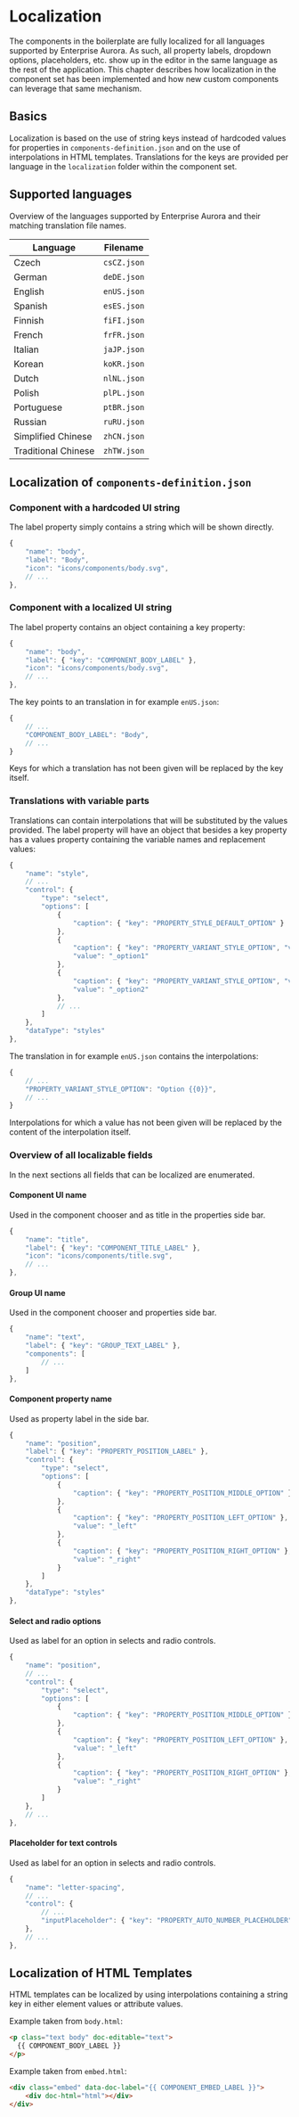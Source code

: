 # Localization

The components in the boilerplate are fully localized for all languages supported by Enterprise Aurora. As such, all property labels, dropdown options, placeholders, etc. show up in the editor in the same language as the rest of the application. This chapter describes how localization in the component set has been implemented and how new custom components can leverage that same mechanism.

## Basics

Localization is based on the use of string keys instead of hardcoded values for properties in `components-definition.json` and on the use of interpolations in HTML templates. Translations for the keys are provided per language in the `localization` folder within the component set.

## Supported languages

Overview of the languages supported by Enterprise Aurora and their matching translation file names.

| Language | Filename |
| ------------- | ------------- |
| Czech  | `csCZ.json` |
| German  | `deDE.json` |
| English  | `enUS.json` |
| Spanish  | `esES.json` |
| Finnish  | `fiFI.json` |
| French  | `frFR.json` |
| Italian  | `jaJP.json` |
| Korean  | `koKR.json` |
| Dutch  | `nlNL.json` |
| Polish  | `plPL.json` |
| Portuguese  | `ptBR.json` |
| Russian  | `ruRU.json` |
| Simplified Chinese  | `zhCN.json` |
| Traditional Chinese  | `zhTW.json` |

## Localization of `components-definition.json`

### Component with a hardcoded UI string

The label property simply contains a string which will be shown directly.

```javascript
{
    "name": "body",
    "label": "Body",
    "icon": "icons/components/body.svg",
    // ...
},
```

### Component with a localized UI string

The label property contains an object containing a key property:

```javascript
{
    "name": "body",
    "label": { "key": "COMPONENT_BODY_LABEL" },
    "icon": "icons/components/body.svg",
    // ...
},
```

The key points to an translation in for example `enUS.json`:

```javascript
{
    // ...
    "COMPONENT_BODY_LABEL": "Body",
    // ...
}
```

Keys for which a translation has not been given will be replaced by the key itself.

### Translations with variable parts

Translations can contain interpolations that will be substituted by the values provided. The label property will have an object that besides a key property has a values property containing the variable names and replacement values:

```javascript
{
	"name": "style",
	// ...
	"control": {
		"type": "select",
		"options": [
			{
				"caption": { "key": "PROPERTY_STYLE_DEFAULT_OPTION" }
			},
			{
				"caption": { "key": "PROPERTY_VARIANT_STYLE_OPTION", "values": { "0" : "1"} },
				"value": "_option1"
			},
			{
				"caption": { "key": "PROPERTY_VARIANT_STYLE_OPTION", "values": { "0" : "2"} },
				"value": "_option2"
			},
			// ...
		]
	},
	"dataType": "styles"
},
```

The translation in for example `enUS.json` contains the interpolations:

```javascript
{
    // ...
    "PROPERTY_VARIANT_STYLE_OPTION": "Option {{0}}",
    // ...
}
```

Interpolations for which a value has not been given will be replaced by the content of the interpolation itself.

### Overview of all localizable fields

In the next sections all fields that can be localized are enumerated.

#### Component UI name

Used in the component chooser and as title in the properties side bar.

```javascript
{
    "name": "title",
    "label": { "key": "COMPONENT_TITLE_LABEL" },
    "icon": "icons/components/title.svg",
    // ...
},
```

#### Group UI name

Used in the component chooser and properties side bar.

```javascript
{
	"name": "text",
	"label": { "key": "GROUP_TEXT_LABEL" },
	"components": [
		// ...
	]
},
```

#### Component property name

Used as property label in the side bar.

```javascript
{
    "name": "position",
    "label": { "key": "PROPERTY_POSITION_LABEL" },
	"control": {
		"type": "select",
		"options": [
		    {
		        "caption": { "key": "PROPERTY_POSITION_MIDDLE_OPTION" }
		    },
		    {
		        "caption": { "key": "PROPERTY_POSITION_LEFT_OPTION" },
		        "value": "_left"
		    },
		    {
		        "caption": { "key": "PROPERTY_POSITION_RIGHT_OPTION" },
		        "value": "_right"
		    }
		]
    },
    "dataType": "styles"
},
```

#### Select and radio options

Used as label for an option in selects and radio controls.

```javascript
{
	"name": "position",
	// ...
	"control": {
		"type": "select",
		"options": [
		    {
		        "caption": { "key": "PROPERTY_POSITION_MIDDLE_OPTION" }
		    },
		    {
		        "caption": { "key": "PROPERTY_POSITION_LEFT_OPTION" },
		        "value": "_left"
		    },
		    {
		        "caption": { "key": "PROPERTY_POSITION_RIGHT_OPTION" },
		        "value": "_right"
		    }
		]
    },
    // ...
},
```

#### Placeholder for text controls

Used as label for an option in selects and radio controls.

```javascript
{
	"name": "letter-spacing",
	// ...
	"control": {
		// ...
		"inputPlaceholder": { "key": "PROPERTY_AUTO_NUMBER_PLACEHOLDER" }
	},
	// ...
},

```

## Localization of HTML Templates

HTML templates can be localized by using interpolations containing a string key in either element values or attribute values.

Example taken from `body.html`:

```html
<p class="text body" doc-editable="text">
  {{ COMPONENT_BODY_LABEL }}
</p>
```

Example taken from `embed.html`:

```html
<div class="embed" data-doc-label="{{ COMPONENT_EMBED_LABEL }}">
    <div doc-html="html"></div>
</div>
```

